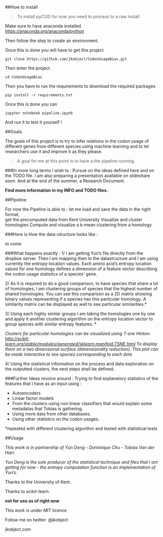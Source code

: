 ##How to install

>To install pyCUD for now you need to process to a raw install

Make sure to have anaconda installed https://anaconda.org/anaconda/python

Then follow the step to create an environment.

Once this is done you will have to get this project

`git clone https://github.com/jkobject/CodonUsageBias.git`

Then enter the project

`cd CodonUsageBias`

Then you have to run the requirements to download the required packages

`pip install -r requirements.txt`

Once this is done you can 

`jupyter notebook pipeline.ipynb`

And run it to test it yourself !

 
##Goals 

The goals of this project is to try to infer relations in the codon usage of different genes from different species using machine learning and to let researchers use it and improve it as they please.

>A goal for me at this point is to have a the pipeline running.


###In more long terms I wish to :
Pursue on the ideas defined here and on the TODO file. 
I am also preparing a presentation available on slideshare soon.
And at the end of the summer, a Research Document. 



__Find more information in my INFO and TODO files.__

##Pipeline

For now the Pipeline is able to : 
let me load and save the data in the right format,  
get the precomputed data from Kent University 
Visualize and cluster homologies
Compute and visualize a k-mean clustering from a homology

###Here is How the data-structure looks like :
 
*to come*

###What happens exactly : 
1/ I am getting Yun’s file directly from the dropbox server. Then I am mapping then to the datastructure and I am using currently the entropy-location values. 
Each amino acid’s entropy location values for one homology defines a dimension of a feature vector describing the codon usage statistics of a species’ gene. 

2/ As it is required to do a good comparison, to have species that share a lot of homologies, I am clustering groups of species that the highest number of shared homologies. You can see this comparison as a 2D matrix showing binary values representing if a species has this particular homology. A similarity matrix can be displayed as well to see particular similarities.*


3/ Using each highly similar groups I am taking the homologies one by one and apply it another clustering algorithm on the entropy location vector to group species with similar entropy features. *

_Clusters for particular homologies can be visualized using T-sne Hinton. 
http://scikit-learn.org/stable/modules/generated/sklearn.manifold.TSNE.html 
 To display them on a two dimensional surface (dimensionality reduction). This plot can be made interactive to see species corresponding to each dots_

4/ Using the statistical information on the process and data exploration on the outputted clusters, the next steps shall be defined. 

###Further Ideas revolve around :
Trying to find explanatory statistics of the features that I have as an input using :

 * Autoencoders
 * Linear factor models
 * From the clusters using non linear classifiers that would explain some metadatas that Tobias is gathering.
 * Using more data from other databases. 
 * Using other statistics on the codon usages. 
 
*repeated with different clustering algorithm and tested with statistical tests

##Usage


_This work is in partnership of Yun Deng - Dominique Chu - Tobias Van der Harr._

_Yun Deng is the sole producer of the statistical technique and files that I am getting for now - the entropy computation function is an implementation of Yun’s._

 Thanks to the University of Kent. 
 
 Thanks to scikit-learn. 

__not for use as of right now__

This work is under MIT licence 

Follow me on twitter: @jkobject 

jkobject.com
